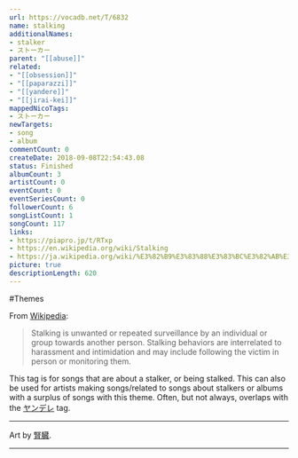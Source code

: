 ```yaml
---
url: https://vocadb.net/T/6832
name: stalking
additionalNames: 
- stalker
- ストーカー
parent: "[[abuse]]"
related:
- "[[obsession]]"
- "[[paparazzi]]"
- "[[yandere]]"
- "[[jirai-kei]]"
mappedNicoTags:
- ストーカー
newTargets:
- song
- album
commentCount: 0
createDate: 2018-09-08T22:54:43.08
status: Finished
albumCount: 3
artistCount: 0
eventCount: 0
eventSeriesCount: 0
followerCount: 6
songListCount: 1
songCount: 117
links: 
- https://piapro.jp/t/RTxp
- https://en.wikipedia.org/wiki/Stalking
- https://ja.wikipedia.org/wiki/%E3%82%B9%E3%83%88%E3%83%BC%E3%82%AB%E3%83%BC
picture: true
descriptionLength: 620
---
```


#Themes

From [Wikipedia](https://en.wikipedia.org/wiki/Stalking):
> Stalking is unwanted or repeated surveillance by an individual or group towards another person. Stalking behaviors are interrelated to harassment and intimidation and may include following the victim in person or monitoring them.

This tag is for songs that are about a stalker, or being stalked. This can also be used for artists making songs/related to songs about stalkers or albums with a surplus of songs with this theme. Often, but not always, overlaps with the [ヤンデレ](https://vocadb.net/T/489/yandere) tag.

---
Art by [腎臓](https://vocadb.net/Ar/62531).

---


